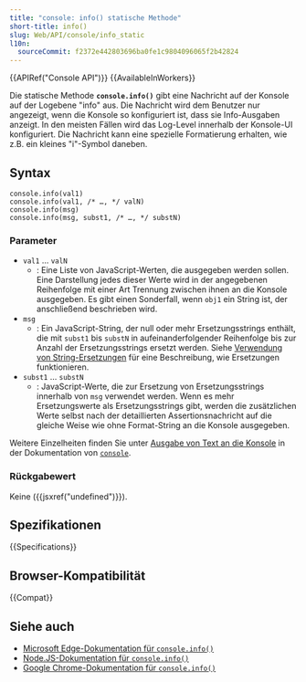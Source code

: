 ```yaml
---
title: "console: info() statische Methode"
short-title: info()
slug: Web/API/console/info_static
l10n:
  sourceCommit: f2372e442803696ba0fe1c9804096065f2b42824
---
```


{{APIRef("Console API")}} {{AvailableInWorkers}}

Die statische Methode **`console.info()`** gibt eine Nachricht auf der Konsole auf der Logebene "info" aus. Die Nachricht wird dem Benutzer nur angezeigt, wenn die Konsole so konfiguriert ist, dass sie Info-Ausgaben anzeigt. In den meisten Fällen wird das Log-Level innerhalb der Konsole-UI konfiguriert. Die Nachricht kann eine spezielle Formatierung erhalten, wie z.B. ein kleines "i"-Symbol daneben.

## Syntax

```js-nolint
console.info(val1)
console.info(val1, /* …, */ valN)
console.info(msg)
console.info(msg, subst1, /* …, */ substN)
```

### Parameter

- `val1` … `valN`
  - : Eine Liste von JavaScript-Werten, die ausgegeben werden sollen. Eine Darstellung jedes dieser Werte wird in der angegebenen Reihenfolge mit einer Art Trennung zwischen ihnen an die Konsole ausgegeben. Es gibt einen Sonderfall, wenn `obj1` ein String ist, der anschließend beschrieben wird.
- `msg`
  - : Ein JavaScript-String, der null oder mehr Ersetzungsstrings enthält, die mit `subst1` bis `substN` in aufeinanderfolgender Reihenfolge bis zur Anzahl der Ersetzungsstrings ersetzt werden. Siehe [Verwendung von String-Ersetzungen](/de/docs/Web/API/console#using_string_substitutions) für eine Beschreibung, wie Ersetzungen funktionieren.
- `subst1` … `substN`
  - : JavaScript-Werte, die zur Ersetzung von Ersetzungsstrings innerhalb von `msg` verwendet werden. Wenn es mehr Ersetzungswerte als Ersetzungsstrings gibt, werden die zusätzlichen Werte selbst nach der detaillierten Assertionsnachricht auf die gleiche Weise wie ohne Format-String an die Konsole ausgegeben.

Weitere Einzelheiten finden Sie unter [Ausgabe von Text an die Konsole](/de/docs/Web/API/console#outputting_text_to_the_console) in der Dokumentation von [`console`](/de/docs/Web/API/Console).

### Rückgabewert

Keine ({{jsxref("undefined")}}).

## Spezifikationen

{{Specifications}}

## Browser-Kompatibilität

{{Compat}}

## Siehe auch

- [Microsoft Edge-Dokumentation für `console.info()`](https://learn.microsoft.com/en-us/microsoft-edge/devtools-guide-chromium/console/api#info)
- [Node.JS-Dokumentation für `console.info()`](https://nodejs.org/docs/latest/api/console.html#consoleinfodata-args)
- [Google Chrome-Dokumentation für `console.info()`](https://developer.chrome.com/docs/devtools/console/api/#info)
